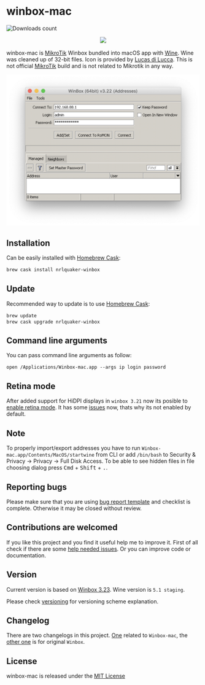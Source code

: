 # winbox-mac

![Downloads count](https://img.shields.io/github/downloads/nrlquaker/winbox-mac/total.svg)

<p align="center">
  <img src="icon.png" width="200">
</p>

winbox-mac is [MikroTik](https://mikrotik.com) Winbox bundled into macOS app with [Wine](https://www.winehq.org). Wine was cleaned up of 32-bit files.
Icon is provided by [Lucas di Lucca](https://github.com/luccaccine). This is not official [MikroTik](https://mikrotik.com) build and is not related to Mikrotik in any way.

<p align="center">
  <img src="screenshot.png" width="650">
</p>

## Installation

Can be easily installed with [Homebrew Cask](https://caskroom.github.io):

```sh
brew cask install nrlquaker-winbox
```

## Update

Recommended way to update is to use [Homebrew Cask](https://caskroom.github.io):
```
brew update
brew cask upgrade nrlquaker-winbox
```

## Command line arguments

You can pass command line arguments as follow:

```
open /Applications/Winbox-mac.app --args ip login password
```

## Retina mode

After added support for HiDPI displays in `winbox 3.21` now its posible to [enable retina mode](retina_mode/RETINA.md). It has some [issues](https://forum.mikrotik.com/viewtopic.php?f=21&t=157150) now, thats why its not enabled by default.

## Note

To properly import/export addresses you have to run `Winbox-mac.app/Contents/MacOS/startwine` from CLI or add `/bin/bash` to Security & Privacy → Privacy → Full Disk Access. To be able to see hidden files in file choosing dialog press <kbd>Cmd</kbd> + <kbd>Shift</kbd> + <kbd>.</kbd>.

## Reporting bugs

Please make sure that you are using [bug report template](https://github.com/nrlquaker/winbox-mac/issues/new?assignees=nrlquaker&labels=&template=bug_report.md&title=) and checklist is complete. Otherwise it may be closed without review.

## Contributions are welcomed

If you like this project and you find it useful help me to improve it. First of all check if there are some [help needed issues](https://github.com/nrlquaker/winbox-mac/issues?q=is%3Aissue+is%3Aopen+label%3A%22help+wanted%22). Or you can improve code or documentation.

## Version

Current version is based on [Winbox 3.23](https://download.mikrotik.com/winbox/3.23/winbox64.exe).
Wine version is `5.1 staging`.

Please check [versioning](VERSIONING.md) for versioning scheme explanation.

## Changelog

There are two changelogs in this project. [One](CHANGELOG.md) related to `Winbox-mac`, the [other one](CHANGELOG_WINBOX.md) is for original `Winbox`.

## License

winbox-mac is released under the [MIT License](https://github.com/nrlquaker/winbox-mac/blob/master/LICENSE)
